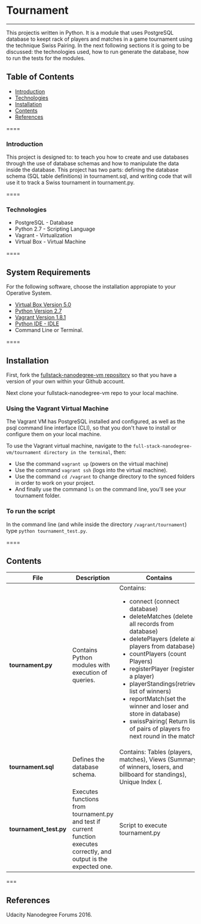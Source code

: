 # Tournament
---

This projectis written in Python. It is a module that uses PostgreSQL database to keept rack of players and matches in a game tournament using the technique Swiss Pairing.  In the next following sections it is going to be discussed: the technologies used, how to run generate the database, how to run the tests for the modules.

## Table of Contents

- [Introduction](#introduction)
- [Technologies](#technologies)
- [Installation](#installation)
- [Contents](#contents)
- [References](#references)

====
### Introduction

This project is designed to: to teach you how to create and use databases through the use of database schemas and how to manipulate the data inside the database. This project has two parts: defining the database schema (SQL table definitions) in tournament.sql, and writing code that will use it to track a Swiss tournament in tournament.py.

====
### Technologies
-  PostgreSQL - Database
-  Python 2.7 - Scripting Language
-  Vagrant - Virtualization
-  Virtual Box - Virtual Machine

====
## System Requirements
For the following software, choose the installation appropiate to your Operative System.
- [Virtual Box Version 5.0](https://www.virtualbox.org/wiki/Downloads)
- [Python Version 2.7](https://www.python.org/downloads/)
- [Vagrant Version 1.8.1](https://www.vagrantup.com/downloads.html)
- [Python IDE - IDLE](https://docs.python.org/3/library/idle.html)
- Command Line or Terminal.

====
## Installation
First, fork the [fullstack-nanodegree-vm repository](#https://www.google.com/url?q=http://github.com/udacity/fullstack-nanodegree-vm&sa=D&ust=1458487900160000&usg=AFQjCNHBQhACq_wS9zRVL9hdU0GzvSaU2w) so that you have a version of your own within your Github account.

Next clone your fullstack-nanodegree-vm repo to your local machine.

### Using the Vagrant Virtual Machine

The Vagrant VM has PostgreSQL installed and configured, as well as the psql command line interface (CLI), so that you don't have to install or configure them on your local machine.

To use the Vagrant virtual machine, navigate to the `full-stack-nanodegree-vm/tournament directory in the terminal`, then:
- Use the command `vagrant up` (powers on the virtual machine)
- Use the command `vagrant ssh` (logs into the virtual machine). 
- Use the command `cd /vagrant` to change directory to the synced folders in order to work on your project.
- And finally use the command `ls` on the command line, you'll see your tournament folder.

### To run the script

In the command line (and while inside the directory `/vagrant/tournament`) type `python tournament_test.py`.

====

## Contents

File | Description | Contains
--- | --- | ---
**tournament.py**| Contains Python modules with execution of queries. | Contains:  <ul> <li>connect (connect database)</li><li> deleteMatches (delete all records from database)</li> <li> deletePlayers (delete all players from database)</li> <li>countPlayers (count Players)</li> <li> registerPlayer (register a player)</li> <li>playerStandings(retrieve list of winners)</li> <li>reportMatch(set the winner and loser and store in database)</li> <li>swissPairing( Return list of pairs of players fro next round in the match)</li><ul>
**tournament.sql**| Defines the database schema.  | Contains: Tables (players, matches), Views (Summary of winners, losers, and billboard for standings), Unique Index (.
**tournament_test.py** | Executes functions from tournament.py and test if current function executes correctly, and output is the expected one.|  Script to execute tournament.py

===

## References

Udacity Nanodegree Forums 2016.




